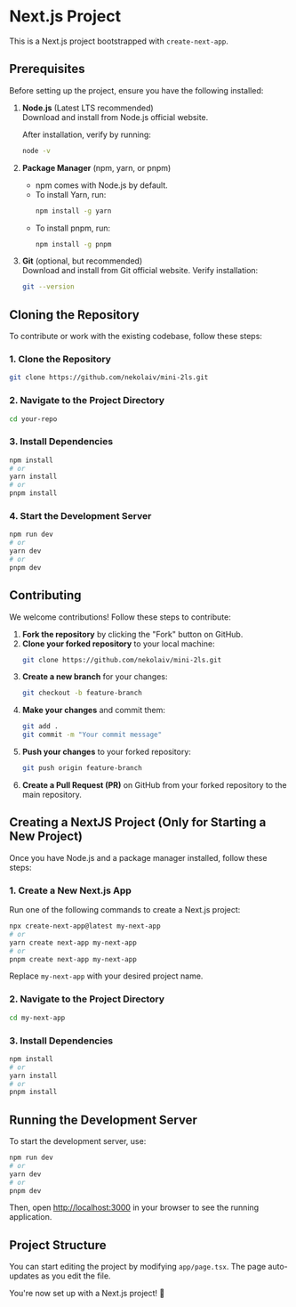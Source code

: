 # Next.js Project

This is a Next.js project bootstrapped with `create-next-app`.

## Prerequisites

Before setting up the project, ensure you have the following installed:

1. **Node.js** (Latest LTS recommended)  
   Download and install from Node.js official website.

   After installation, verify by running:

   ```bash
   node -v
   ```

2. **Package Manager** (npm, yarn, or pnpm)
   - npm comes with Node.js by default.
   - To install Yarn, run:
     ```bash
     npm install -g yarn
     ```
   - To install pnpm, run:
     ```bash
     npm install -g pnpm
     ```
3. **Git** (optional, but recommended)  
   Download and install from Git official website.
   Verify installation:
   ```bash
   git --version
   ```

## Cloning the Repository

To contribute or work with the existing codebase, follow these steps:

### 1. Clone the Repository

```bash
git clone https://github.com/nekolaiv/mini-2ls.git
```

### 2. Navigate to the Project Directory

```bash
cd your-repo
```

### 3. Install Dependencies

```bash
npm install
# or
yarn install
# or
pnpm install
```

### 4. Start the Development Server

```bash
npm run dev
# or
yarn dev
# or
pnpm dev
```

## Contributing

We welcome contributions! Follow these steps to contribute:

1. **Fork the repository** by clicking the "Fork" button on GitHub.
2. **Clone your forked repository** to your local machine:
   ```bash
   git clone https://github.com/nekolaiv/mini-2ls.git
   ```
3. **Create a new branch** for your changes:
   ```bash
   git checkout -b feature-branch
   ```
4. **Make your changes** and commit them:
   ```bash
   git add .
   git commit -m "Your commit message"
   ```
5. **Push your changes** to your forked repository:
   ```bash
   git push origin feature-branch
   ```
6. **Create a Pull Request (PR)** on GitHub from your forked repository to the main repository.

## Creating a NextJS Project (Only for Starting a New Project)

Once you have Node.js and a package manager installed, follow these steps:

### 1. Create a New Next.js App

Run one of the following commands to create a Next.js project:

```bash
npx create-next-app@latest my-next-app
# or
yarn create next-app my-next-app
# or
pnpm create next-app my-next-app
```

Replace `my-next-app` with your desired project name.

### 2. Navigate to the Project Directory

```bash
cd my-next-app
```

### 3. Install Dependencies

```bash
npm install
# or
yarn install
# or
pnpm install
```

## Running the Development Server

To start the development server, use:

```bash
npm run dev
# or
yarn dev
# or
pnpm dev
```

Then, open [http://localhost:3000](http://localhost:3000) in your browser to see the running application.

## Project Structure

You can start editing the project by modifying `app/page.tsx`. The page auto-updates as you edit the file.

You're now set up with a Next.js project! 🎉
